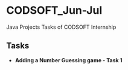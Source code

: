 
# CODSOFT_Jun-Jul

Java Projects Tasks of CODSOFT Internship

## Tasks

- **Adding a Number Guessing game - Task 1**
